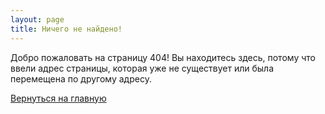 ```yaml
---
layout: page
title: Ничего не найдено!
---
```


Добро пожаловать на страницу 404! Вы находитесь здесь, потому что ввели адрес страницы, которая уже не существует или была перемещена по другому адресу.

[Вернуться на главную]({{site.url}}{{site.baseurl}})
